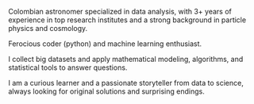 Colombian astronomer specialized in data analysis, with 3+ years of experience in top research institutes and a strong background in particle physics and cosmology.  

Ferocious coder (python) and machine learning enthusiast. 

I collect big datasets and apply mathematical modeling, algorithms, and statistical tools to answer questions. 

I am a curious learner and a passionate storyteller from data to science, always looking for original solutions and surprising endings. 
